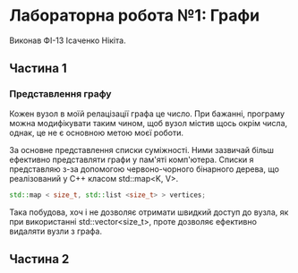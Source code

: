 # Лабораторна робота №1: Графи

Виконав ФІ-13 Ісаченко Нікіта.


## Частина 1

### Представлення графу

Кожен вузол в моїй релацізації графа це число. При бажанні, програму можна модифікувати таким чином, щоб вузол містив щось окрім числа, однак, це не є основною метою моєї роботи.

За основне представлення списки суміжності. Ними зазвичай більш ефективно представляти графи у пам'яті комп'ютера. Списки я представляю з-за допомогою червоно-чорного бінарного дерева, що реалізований у C++ класом std::map<K, V>.

```c++
std::map < size_t, std::list <size_t> > vertices;
```

Така побудова, хоч і не дозволяє отримати швидкий доступ до вузла, як при використанні std::vector<size_t>, проте дозволяє ефективно видаляти вузли з графа. 

## Частина 2

